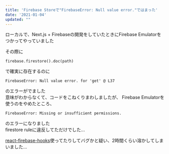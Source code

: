 ```yaml
---
title: 'Firebase Storeで"FirebaseError: Null value error."ではまった'
date: '2021-01-04'
updated: ""
---
```


ローカルで、Next.js + Firebaseの開発をしていたときにFirebase Emulatorをつかってやっていました  

その際に

```
firebase.firestore().doc(path)
```

で確実に存在するのに

```
FirebaseError: Null value error. for 'get' @ L37
```

のエラーがでました  
意味がわからなくて、コードをこねくりまわしましたが、
Firebase Emulatorを使うのをやめたところ、

```
FirebaseError: Missing or insufficient permissions.
```

のエラーになりました  
firestore ruleに違反してただけでした...

[react\-firebase\-hooks](https://github.com/CSFrequency/react-firebase-hooks)使ってたりしてバグかと疑い、2時間くらい溶かしてしまいました...